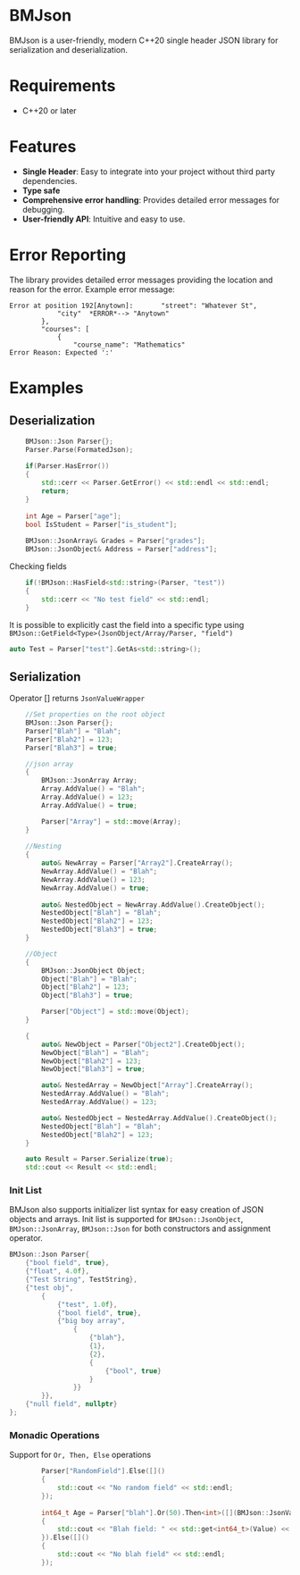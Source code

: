 # BMJson
BMJson is a user-friendly, modern C++20 single header JSON library for serialization and deserialization. 

# Requirements
- C++20 or later

# Features
- **Single Header**: Easy to integrate into your project without third party dependencies.
- **Type safe**
- **Comprehensive error handling**: Provides detailed error messages for debugging.
- **User-friendly API**: Intuitive and easy to use.

# Error Reporting
The library provides detailed error messages providing the location and reason for the error.
Example error message:
```
Error at position 192[Anytown]:       "street": "Whatever St",
            "city"  *ERROR*--> "Anytown"
        },
        "courses": [
            {
                "course_name": "Mathematics" 
Error Reason: Expected ':'
```

# Examples
## Deserialization
```cpp
    BMJson::Json Parser{};
    Parser.Parse(FormatedJson);
    
    if(Parser.HasError())
    {
        std::cerr << Parser.GetError() << std::endl << std::endl;
        return;
    }
    
    int Age = Parser["age"];
    bool IsStudent = Parser["is_student"];
    
    BMJson::JsonArray& Grades = Parser["grades"];
    BMJson::JsonObject& Address = Parser["address"];
```
Checking fields
```cpp
    if(!BMJson::HasField<std::string>(Parser, "test"))
    {
        std::cerr << "No test field" << std::endl;
    }
```
It is possible to explicitly cast the field into a specific type using `BMJson::GetField<Type>(JsonObject/Array/Parser, "field")`
```cpp
auto Test = Parser["test"].GetAs<std::string>();
```

## Serialization
Operator [] returns `JsonValueWrapper`
```cpp
    //Set properties on the root object
    BMJson::Json Parser{};
    Parser["Blah"] = "Blah";
    Parser["Blah2"] = 123;
    Parser["Blah3"] = true;

    //json array
    {
        BMJson::JsonArray Array;
        Array.AddValue() = "Blah";
        Array.AddValue() = 123;
        Array.AddValue() = true;

        Parser["Array"] = std::move(Array);
    }
    
    //Nesting
    {
        auto& NewArray = Parser["Array2"].CreateArray();
        NewArray.AddValue() = "Blah";
        NewArray.AddValue() = 123;
        NewArray.AddValue() = true;
        
        auto& NestedObject = NewArray.AddValue().CreateObject();
        NestedObject["Blah"] = "Blah";
        NestedObject["Blah2"] = 123;
        NestedObject["Blah3"] = true;
    }

    //Object
    {
        BMJson::JsonObject Object;
        Object["Blah"] = "Blah";
        Object["Blah2"] = 123;
        Object["Blah3"] = true;

        Parser["Object"] = std::move(Object);
    }

    {
        auto& NewObject = Parser["Object2"].CreateObject();
        NewObject["Blah"] = "Blah";
        NewObject["Blah2"] = 123;
        NewObject["Blah3"] = true;

        auto& NestedArray = NewObject["Array"].CreateArray();
        NestedArray.AddValue() = "Blah";
        NestedArray.AddValue() = 123;

        auto& NestedObject = NestedArray.AddValue().CreateObject();
        NestedObject["Blah"] = "Blah";
        NestedObject["Blah2"] = 123;
    }

    auto Result = Parser.Serialize(true);
    std::cout << Result << std::endl;
```
### Init List
BMJson also supports initializer list syntax for easy creation of JSON objects and arrays.
Init list is supported for `BMJson::JsonObject`, `BMJson::JsonArray`, `BMJson::Json` for both constructors and assignment operator.
```cpp
BMJson::Json Parser{
    {"bool field", true},
    {"float", 4.0f},
    {"Test String", TestString},
    {"test obj",
        {
            {"test", 1.0f},
            {"bool field", true},
            {"big boy array",
                {
                    {"blah"},
                    {1},
                    {2},
                    {
                        {"bool", true}
                    }
                }}
        }},
    {"null field", nullptr}
};
```
### Monadic Operations
Support for `Or, Then, Else` operations
```cpp
        Parser["RandomField"].Else([]()
        {
            std::cout << "No random field" << std::endl;
        });
        
        int64_t Age = Parser["blah"].Or(50).Then<int>([](BMJson::JsonValue& Value)
        {
            std::cout << "Blah field: " << std::get<int64_t>(Value) << std::endl;
        }).Else([]()
        {
            std::cout << "No blah field" << std::endl;
        });
```
